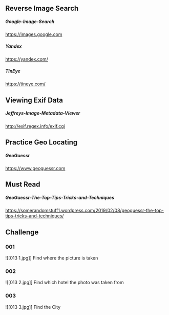 ## Reverse Image Search
##### Google-Image-Search
https://images.google.com

##### Yandex
https://yandex.com/

##### TinEye
https://tineye.com/

## Viewing Exif Data
##### Jeffreys-Image-Metadata-Viewer
http://exif.regex.info/exif.cgi

## Practice Geo Locating
##### GeoGuessr
https://www.geoguessr.com

## Must Read
##### GeoGuessr-The-Top-Tips-Tricks-and-Techniques
https://somerandomstuff1.wordpress.com/2019/02/08/geoguessr-the-top-tips-tricks-and-techniques/

## Challenge
### 001 
![[013 1.jpg]]
Find where the picture is taken

### 002
![[013 2.jpg]]
Find which hotel the photo was taken from

### 003
![[013 3.jpg]]
Find the City